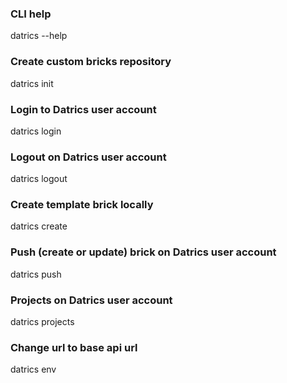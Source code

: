 ### CLI help
datrics --help

### Create custom bricks repository
datrics init

### Login to Datrics user account
datrics login

### Logout on Datrics user account
datrics logout

### Create template brick locally
datrics create

### Push (create or update) brick on Datrics user account
datrics push

### Projects on Datrics user account
datrics projects

### Change url to base api url
datrics env
